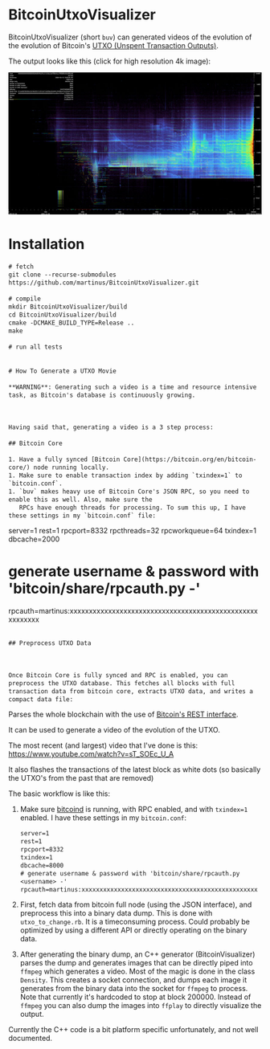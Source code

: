 # BitcoinUtxoVisualizer

BitcoinUtxoVisualizer (short `buv`) can generated videos of the evolution of the evolution of Bitcoin's [UTXO (Unspent Transaction Outputs)](https://medium.com/bitbees/what-the-heck-is-utxo-ca68f2651819).

The output looks like this (click for high resolution 4k image):

[![Bitcoin UTXO still image](doc/img_0661045_small.jpg)](https://raw.githubusercontent.com/martinus/BitcoinUtxoVisualizer/master/doc/img_0661045_compressed.png)

# Installation

```
# fetch
git clone --recurse-submodules https://github.com/martinus/BitcoinUtxoVisualizer.git

# compile
mkdir BitcoinUtxoVisualizer/build
cd BitcoinUtxoVisualizer/build
cmake -DCMAKE_BUILD_TYPE=Release ..
make

# run all tests


# How To Generate a UTXO Movie

**WARNING**: Generating such a video is a time and resource intensive task, as Bitcoin's database is continuously growing.



Having said that, generating a video is a 3 step process:

## Bitcoin Core

1. Have a fully synced [Bitcoin Core](https://bitcoin.org/en/bitcoin-core/) node running locally.
1. Make sure to enable transaction index by adding `txindex=1` to `bitcoin.conf`.
1. `buv` makes heavy use of Bitcoin Core's JSON RPC, so you need to enable this as well. Also, make sure the
   RPCs have enough threads for processing. To sum this up, I have these settings in my `bitcoin.conf` file:
   ```
   server=1
   rest=1
   rpcport=8332
   rpcthreads=32
   rpcworkqueue=64
   txindex=1
   dbcache=2000

   # generate username & password with 'bitcoin/share/rpcauth.py <username> -'
   rpcauth=martinus:xxxxxxxxxxxxxxxxxxxxxxxxxxxxxxxxxxxxxxxxxxxxxxxxxxxxxxxxx
   ```

## Preprocess UTXO Data



Once Bitcoin Core is fully synced and RPC is enabled, you can preprocess the UTXO database. This fetches all blocks with full transaction data from bitcoin core, extracts UTXO data, and writes a compact data file:

```



Parses the whole blockchain with the use of 
[Bitcoin's REST interface](https://github.com/bitcoin/bitcoin/blob/master/doc/REST-interface.md).

It can be used to generate a video of the evolution of the UTXO.

The most recent (and largest) video that I've done is this: https://www.youtube.com/watch?v=sT_SOEc_U_A

It also flashes the transactions of the latest block as white dots (so basically the UTXO's from the past that are removed)

The basic workflow is like this:

1. Make sure [bitcoind](https://bitcoin.org/en/bitcoin-core/) is running, with RPC enabled, and with `txindex=1` enabled. I have these settings in my `bitcoin.conf`:
   ```
   server=1
   rest=1
   rpcport=8332
   txindex=1
   dbcache=8000
   # generate username & password with 'bitcoin/share/rpcauth.py <username> -'
   rpcauth=martinus:xxxxxxxxxxxxxxxxxxxxxxxxxxxxxxxxxxxxxxxxxxxxxxxxx
   ```

1. First, fetch data from bitcoin full node (using the JSON interface), and preprocess this into a binary data dump. This is done with `utxo_to_change.rb`. It is a timeconsuming process. Could probably be optimized by using a different API or directly operating on the binary data.

1. After generating the binary dump, an C++ generator (BitcoinVisualizer) parses the dump and generates images that can be directly piped into `ffmpeg` which generates a video. Most of the magic is done in the class `Density`. This creates a socket connection, and dumps each image it generates from the binary data into the socket for `ffmpeg` to process. Note that currently it's hardcoded to stop at block 200000. Instead of `ffmpeg` you can also dump the images into `ffplay` to directly visualize the output.

Currently the C++ code is a bit platform specific unfortunately, and not well documented.

